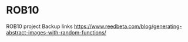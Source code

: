 # ROB10
ROB10 project
Backup links
https://www.reedbeta.com/blog/generating-abstract-images-with-random-functions/ 
